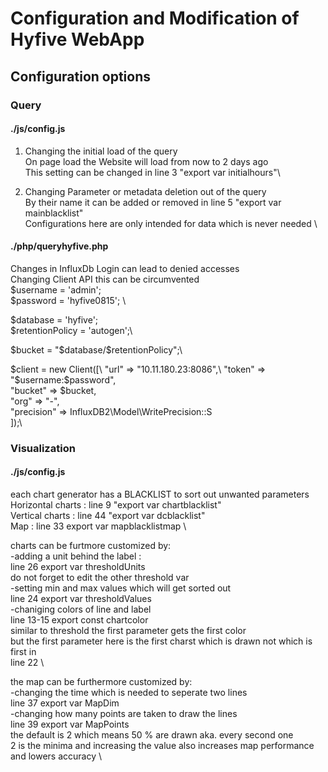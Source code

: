 # Configuration and Modification of Hyfive WebApp

## Configuration options

### Query 

#### ./js/config.js
1. Changing the initial load of the query \
On page load the Website will load from now to 2 days ago \
This setting can be changed in line 3 "export var  initialhours"\

2. Changing Parameter or metadata deletion out of the query \
By their name it can be added or removed in line 5 "export var mainblacklist" \
Configurations here are only intended for data which is never needed \

#### ./php/queryhyfive.php
Changes in InfluxDb Login can lead to denied accesses \
Changing Client API this can be circumvented \
$username = 'admin'; \
$password = 'hyfive0815'; \

$database = 'hyfive'; \
$retentionPolicy = 'autogen';\

$bucket = "$database/$retentionPolicy";\

$client = new Client([\
    "url" => "10.11.180.23:8086",\
    "token" => "$username:$password",\
    "bucket" => $bucket,\
    "org" => "-",\
    "precision" => InfluxDB2\Model\WritePrecision::S\
]);\

### Visualization

#### ./js/config.js

each chart generator has a BLACKLIST to sort out unwanted parameters \
Horizontal charts : line 9 "export var chartblacklist"\
Vertical charts : line 44 "export var dcblacklist" \
Map : line 33 export var mapblacklistmap \

charts can be furtmore customized by:\
-adding a unit behind the label : \
line 26 export var thresholdUnits \
do not forget to edit the other threshold var \
-setting min and max values which will get sorted out \
line 24 export var thresholdValues \
-chaniging colors of line and label \
line 13-15 export const chartcolor \
similar to threshold the first parameter gets the first color \
but the first parameter here is the first charst which is drawn not which is first in \
line 22 \

the map can be furthermore customized by: \
-changing the time which is needed to seperate two lines \
line 37 export var MapDim \
-changing how many points are taken to draw the lines \
line 39 export var MapPoints \
the default is 2 which means 50 % are drawn aka. every second one \
2 is the minima and increasing the value also increases map performance and lowers accuracy \